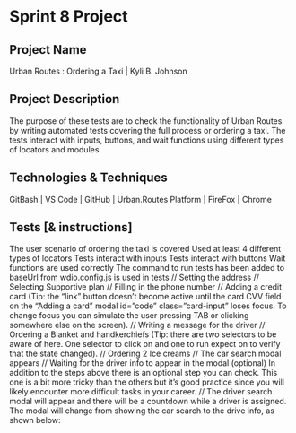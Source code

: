 # Sprint 8 Project
## Project Name
Urban Routes : Ordering a Taxi | Kyli B. Johnson
## Project Description
The purpose of these tests are to check the functionality of Urban Routes by writing automated tests covering the full process or ordering a taxi. The tests interact with inputs, buttons, and wait functions using different types of locators and modules.
## Technologies & Techniques 
GitBash | VS Code | GitHub | Urban.Routes Platform | FireFox | Chrome

## Tests [& instructions]
The user scenario of ordering the taxi is covered Used at least 4 different types of locators 
Tests interact with inputs 
Tests interact with buttons 
Wait functions are used correctly 
The command to run tests has been added to baseUrl from wdio.config.js is used in tests
// Setting the address
// Selecting Supportive plan
// Filling in the phone number
// Adding a credit card (Tip: the “link” button doesn’t become active until the card CVV field on the “Adding a card” modal id=”code” class=”card-input” loses focus. To change focus you can simulate the user pressing TAB or clicking somewhere else on the screen).
// Writing a message for the driver
// Ordering a Blanket and handkerchiefs (Tip: there are two selectors to be aware of here. One selector to click on and one to run expect on to verify that the state changed).
// Ordering 2 Ice creams
// The car search modal appears
// Waiting for the driver info to appear in the modal (optional) In addition to the steps above there is an optional step you can check. This one is a bit more tricky than the others but it’s good practice since you will likely encounter more difficult tasks in your career.
// The driver search modal will appear and there will be a countdown while a driver is assigned. The modal will change from showing the car search to the drive info, as shown below: